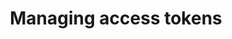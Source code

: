 ---
title: Managing access tokens
description: Learn how to create and manage your personal Docker Hub access tokens to securely push and pull images programmatically
keywords: docker hub, hub, security, PAT, personal access token
redirect_to: /docker-hub/access-tokens/
---